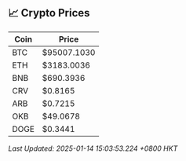 ## 📈 Crypto Prices

| Coin | Price |
| ---- | ----- |
| BTC | $95007.1030 |
| ETH | $3183.0036 |
| BNB | $690.3936 |
| CRV | $0.8165 |
| ARB | $0.7215 |
| OKB | $49.0678 |
| DOGE | $0.3441 |

_Last Updated: 2025-01-14 15:03:53.224 +0800 HKT_